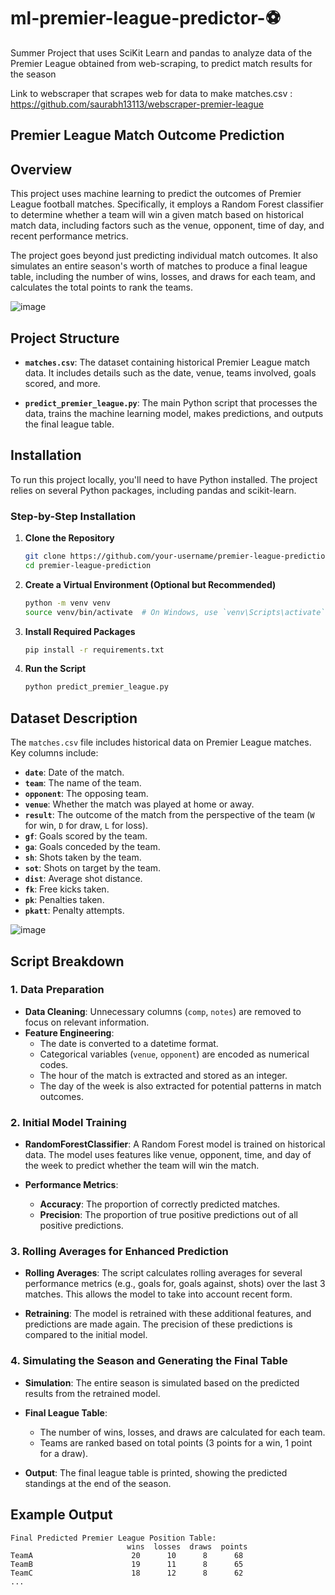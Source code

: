 # ml-premier-league-predictor-⚽
Summer Project that uses SciKit Learn and pandas to analyze data of the Premier League obtained from web-scraping, to predict match results for the season

Link to webscraper that scrapes web for data to make matches.csv : https://github.com/saurabh13113/webscraper-premier-league

## Premier League Match Outcome Prediction

## Overview

This project uses machine learning to predict the outcomes of Premier League football matches. Specifically, it employs a Random Forest classifier to determine whether a team will win a given match based on historical match data, including factors such as the venue, opponent, time of day, and recent performance metrics.

The project goes beyond just predicting individual match outcomes. It also simulates an entire season's worth of matches to produce a final league table, including the number of wins, losses, and draws for each team, and calculates the total points to rank the teams.

![image](https://github.com/user-attachments/assets/aedad176-9884-41e0-b38a-cafaaf934831)

## Project Structure

- **`matches.csv`**: The dataset containing historical Premier League match data. It includes details such as the date, venue, teams involved, goals scored, and more.
  
- **`predict_premier_league.py`**: The main Python script that processes the data, trains the machine learning model, makes predictions, and outputs the final league table.

## Installation

To run this project locally, you'll need to have Python installed. The project relies on several Python packages, including pandas and scikit-learn.

### Step-by-Step Installation

1. **Clone the Repository**
    ```bash
    git clone https://github.com/your-username/premier-league-prediction.git
    cd premier-league-prediction
    ```

2. **Create a Virtual Environment (Optional but Recommended)**
    ```bash
    python -m venv venv
    source venv/bin/activate  # On Windows, use `venv\Scripts\activate`
    ```

3. **Install Required Packages**
    ```bash
    pip install -r requirements.txt
    ```

4. **Run the Script**
    ```bash
    python predict_premier_league.py
    ```

## Dataset Description

The `matches.csv` file includes historical data on Premier League matches. Key columns include:

- **`date`**: Date of the match.
- **`team`**: The name of the team.
- **`opponent`**: The opposing team.
- **`venue`**: Whether the match was played at home or away.
- **`result`**: The outcome of the match from the perspective of the team (`W` for win, `D` for draw, `L` for loss).
- **`gf`**: Goals scored by the team.
- **`ga`**: Goals conceded by the team.
- **`sh`**: Shots taken by the team.
- **`sot`**: Shots on target by the team.
- **`dist`**: Average shot distance.
- **`fk`**: Free kicks taken.
- **`pk`**: Penalties taken.
- **`pkatt`**: Penalty attempts.

![image](https://github.com/user-attachments/assets/6d992069-bd7b-4b66-8683-0c8ad232df87)

## Script Breakdown

### 1. Data Preparation

- **Data Cleaning**: Unnecessary columns (`comp`, `notes`) are removed to focus on relevant information.
- **Feature Engineering**: 
  - The date is converted to a datetime format.
  - Categorical variables (`venue`, `opponent`) are encoded as numerical codes.
  - The hour of the match is extracted and stored as an integer.
  - The day of the week is also extracted for potential patterns in match outcomes.

### 2. Initial Model Training

- **RandomForestClassifier**: A Random Forest model is trained on historical data. The model uses features like venue, opponent, time, and day of the week to predict whether the team will win the match.
  
- **Performance Metrics**: 
  - **Accuracy**: The proportion of correctly predicted matches.
  - **Precision**: The proportion of true positive predictions out of all positive predictions.

### 3. Rolling Averages for Enhanced Prediction

- **Rolling Averages**: The script calculates rolling averages for several performance metrics (e.g., goals for, goals against, shots) over the last 3 matches. This allows the model to take into account recent form.
  
- **Retraining**: The model is retrained with these additional features, and predictions are made again. The precision of these predictions is compared to the initial model.

### 4. Simulating the Season and Generating the Final Table

- **Simulation**: The entire season is simulated based on the predicted results from the retrained model.
  
- **Final League Table**: 
  - The number of wins, losses, and draws are calculated for each team.
  - Teams are ranked based on total points (3 points for a win, 1 point for a draw).
  
- **Output**: The final league table is printed, showing the predicted standings at the end of the season.

## Example Output

```plaintext
Final Predicted Premier League Position Table:
                          wins  losses  draws  points
TeamA                      20      10      8      68
TeamB                      19      11      8      65
TeamC                      18      12      8      62
...
